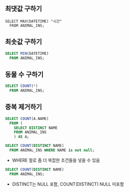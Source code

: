 ## 최댓값 구하기
```mysql
SELECT MAX(DATETIME) "시간"
  FROM ANIMAL_INS;
```

## 최솟값 구하기
```sql
SELECT MIN(DATETIME) 
  FROM ANIMAL_INS;
```

## 동물 수 구하기
```sql
SELECT COUNT(*) 
  FROM ANIMAL_INS;
```

## 중복 제거하기
```sql
SELECT COUNT(A.NAME) 
  FROM (
    SELECT DISTINCT NAME 
    FROM ANIMAL_INS
    ) AS A;
```
```sql
SELECT COUNT(DISTINCT NAME) 
  FROM ANIMAL_INS WHERE NAME is not null; 
```
* WHERE 절로 좀 더 복잡한 조건들을 넣을 수 있음
```sql
SELECT COUNT(DISTINCT NAME) 
  FROM ANIMAL_INS; 
```
* DISTINCT는 NULL 포함, COUNT(DISTINCT) NULL 미포함
